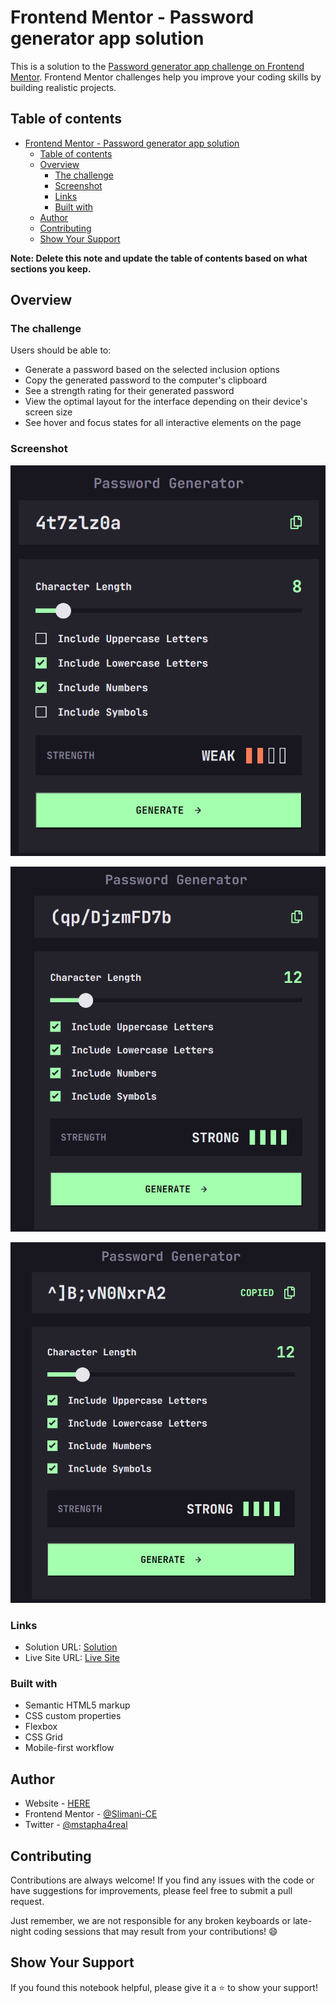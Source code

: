 # Frontend Mentor - Password generator app solution

This is a solution to the [Password generator app challenge on Frontend Mentor](https://www.frontendmentor.io/challenges/password-generator-app-Mr8CLycqjh). Frontend Mentor challenges help you improve your coding skills by building realistic projects. 

## Table of contents

- [Frontend Mentor - Password generator app solution](#frontend-mentor---password-generator-app-solution)
  - [Table of contents](#table-of-contents)
  - [Overview](#overview)
    - [The challenge](#the-challenge)
    - [Screenshot](#screenshot)
    - [Links](#links)
    - [Built with](#built-with)
  - [Author](#author)
  - [Contributing](#contributing)
  - [Show Your Support](#show-your-support)

**Note: Delete this note and update the table of contents based on what sections you keep.**

## Overview

### The challenge

Users should be able to:

- Generate a password based on the selected inclusion options
- Copy the generated password to the computer's clipboard
- See a strength rating for their generated password
- View the optimal layout for the interface depending on their device's screen size
- See hover and focus states for all interactive elements on the page

### Screenshot
![](./screenshot/weak.png)

![](./screenshot/strong.png)

![](./screenshot/copied.png)

### Links

- Solution URL: [Solution](https://github.com/Slimani-CE/front-end-mentor-ch13)
- Live Site URL: [Live Site](https://slimani-ce.github.io/front-end-mentor-ch13)

### Built with

- Semantic HTML5 markup
- CSS custom properties
- Flexbox
- CSS Grid
- Mobile-first workflow

## Author

- Website - [HERE](https://www.your-site.com)
- Frontend Mentor - [@Slimani-CE](https://www.frontendmentor.io/profile/Slimani-CE)
- Twitter - [@mstapha4real](https://twitter.com/mstapha4real)

## Contributing
Contributions are always welcome! If you find any issues with the code or have suggestions for improvements, please feel free to submit a pull request.

Just remember, we are not responsible for any broken keyboards or late-night coding sessions that may result from your contributions! 😄

## Show Your Support
If you found this notebook helpful, please give it a ⭐️ to show your support!